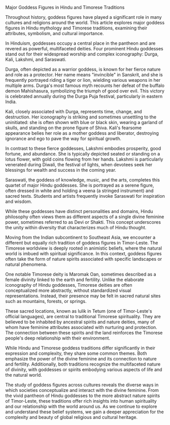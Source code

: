 Major Goddess Figures in Hindu and Timorese Traditions

Throughout history, goddess figures have played a significant role in many cultures and religions around the world. This article explores major goddess figures in Hindu mythology and Timorese traditions, examining their attributes, symbolism, and cultural importance.

In Hinduism, goddesses occupy a central place in the pantheon and are revered as powerful, multifaceted deities. Four prominent Hindu goddesses stand out for their widespread worship and complex iconography: Durga, Kali, Lakshmi, and Saraswati.

Durga, often depicted as a warrior goddess, is known for her fierce nature and role as a protector. Her name means "invincible" in Sanskrit, and she is frequently portrayed riding a tiger or lion, wielding various weapons in her multiple arms. Durga's most famous myth recounts her defeat of the buffalo demon Mahishasura, symbolizing the triumph of good over evil. This victory is celebrated annually during the Durga Puja festival, particularly in eastern India.

Kali, closely associated with Durga, represents time, change, and destruction. Her iconography is striking and sometimes unsettling to the uninitiated: she is often shown with blue or black skin, wearing a garland of skulls, and standing on the prone figure of Shiva. Kali's fearsome appearance belies her role as a mother goddess and liberator, destroying ignorance and ego to pave the way for spiritual growth.

In contrast to these fierce goddesses, Lakshmi embodies prosperity, good fortune, and abundance. She is typically depicted seated or standing on a lotus flower, with gold coins flowing from her hands. Lakshmi is particularly venerated during Diwali, the festival of lights, when devotees seek her blessings for wealth and success in the coming year.

Saraswati, the goddess of knowledge, music, and the arts, completes this quartet of major Hindu goddesses. She is portrayed as a serene figure, often dressed in white and holding a veena (a stringed instrument) and sacred texts. Students and artists frequently invoke Saraswati for inspiration and wisdom.

While these goddesses have distinct personalities and domains, Hindu philosophy often views them as different aspects of a single divine feminine power, sometimes referred to as Devi or Shakti. This concept underscores the unity within diversity that characterizes much of Hindu thought.

Moving from the Indian subcontinent to Southeast Asia, we encounter a different but equally rich tradition of goddess figures in Timor-Leste. The Timorese worldview is deeply rooted in animistic beliefs, where the natural world is imbued with spiritual significance. In this context, goddess figures often take the form of nature spirits associated with specific landscapes or natural phenomena.

One notable Timorese deity is Maromak Oan, sometimes described as a female divinity linked to the earth and fertility. Unlike the elaborate iconography of Hindu goddesses, Timorese deities are often conceptualized more abstractly, without standardized visual representations. Instead, their presence may be felt in sacred natural sites such as mountains, forests, or springs.

These sacred locations, known as lulik in Tetum (one of Timor-Leste's official languages), are central to traditional Timorese spirituality. They are believed to be inhabited by ancestral spirits and nature deities, many of whom have feminine attributes associated with nurturing and protection. The connection between these spirits and the land reinforces the Timorese people's deep relationship with their environment.

While Hindu and Timorese goddess traditions differ significantly in their expression and complexity, they share some common themes. Both emphasize the power of the divine feminine and its connection to nature and fertility. Additionally, both traditions recognize the multifaceted nature of divinity, with goddesses or spirits embodying various aspects of life and the natural world.

The study of goddess figures across cultures reveals the diverse ways in which societies conceptualize and interact with the divine feminine. From the vivid pantheon of Hindu goddesses to the more abstract nature spirits of Timor-Leste, these traditions offer rich insights into human spirituality and our relationship with the world around us. As we continue to explore and understand these belief systems, we gain a deeper appreciation for the complexity and beauty of global religious and cultural heritage.